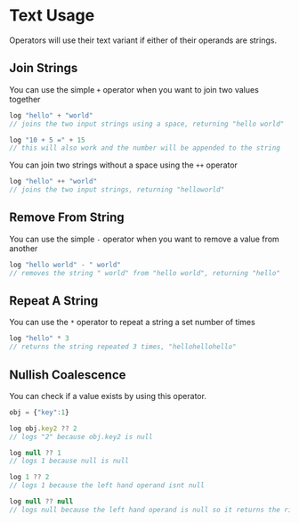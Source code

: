 # Text Usage

Operators will use their text variant if either of their operands are strings.

## Join Strings

You can use the simple `+` operator when you want to join two values together

```javascript
log "hello" + "world"
// joins the two input strings using a space, returning "hello world"

log "10 + 5 =" + 15
// this will also work and the number will be appended to the string
```

You can join two strings without a space using the `++` operator

```javascript
log "hello" ++ "world"
// joins the two input strings, returning "helloworld"
```

## Remove From String

You can use the simple `-` operator when you want to remove a value from another

```javascript
log "hello world" - " world"
// removes the string " world" from "hello world", returning "hello"
```

## Repeat A String

You can use the `*` operator to repeat a string a set number of times

```javascript
log "hello" * 3
// returns the string repeated 3 times, "hellohellohello"
```

## Nullish Coalescence

You can check if a value exists by using this operator.

```javascript
obj = {"key":1}

log obj.key2 ?? 2
// logs "2" because obj.key2 is null

log null ?? 1
// logs 1 because null is null

log 1 ?? 2
// logs 1 because the left hand operand isnt null

log null ?? null
// logs null because the left hand operand is null so it returns the right hand operand
```
